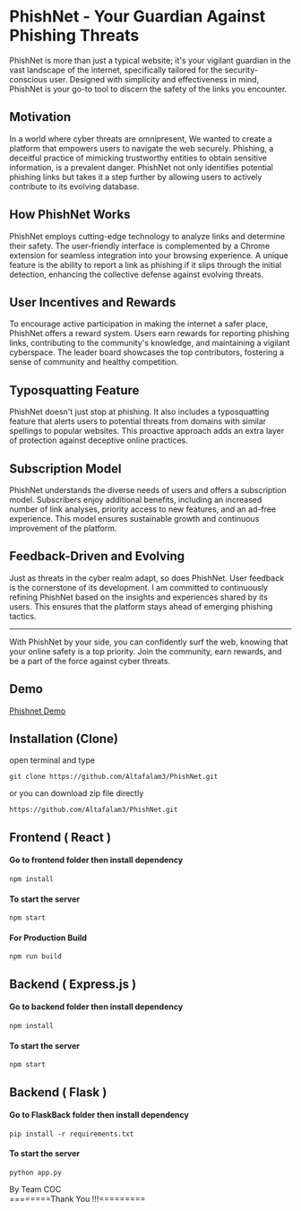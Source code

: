 # PhishNet - Your Guardian Against Phishing Threats

PhishNet is more than just a typical website; it's your vigilant guardian in the vast landscape of the internet, specifically tailored for the security-conscious user. Designed with simplicity and effectiveness in mind, PhishNet is your go-to tool to discern the safety of the links you encounter.

## Motivation

In a world where cyber threats are omnipresent, We wanted to create a platform that empowers users to navigate the web securely. Phishing, a deceitful practice of mimicking trustworthy entities to obtain sensitive information, is a prevalent danger. PhishNet not only identifies potential phishing links but takes it a step further by allowing users to actively contribute to its evolving database.

## How PhishNet Works

PhishNet employs cutting-edge technology to analyze links and determine their safety. The user-friendly interface is complemented by a Chrome extension for seamless integration into your browsing experience. A unique feature is the ability to report a link as phishing if it slips through the initial detection, enhancing the collective defense against evolving threats.

## User Incentives and Rewards

To encourage active participation in making the internet a safer place, PhishNet offers a reward system. Users earn rewards for reporting phishing links, contributing to the community's knowledge, and maintaining a vigilant cyberspace. The leader board showcases the top contributors, fostering a sense of community and healthy competition.

## Typosquatting Feature

PhishNet doesn't just stop at phishing. It also includes a typosquatting feature that alerts users to potential threats from domains with similar spellings to popular websites. This proactive approach adds an extra layer of protection against deceptive online practices.

## Subscription Model

PhishNet understands the diverse needs of users and offers a subscription model. Subscribers enjoy additional benefits, including an increased number of link analyses, priority access to new features, and an ad-free experience. This model ensures sustainable growth and continuous improvement of the platform.

## Feedback-Driven and Evolving

Just as threats in the cyber realm adapt, so does PhishNet. User feedback is the cornerstone of its development. I am committed to continuously refining PhishNet based on the insights and experiences shared by its users. This ensures that the platform stays ahead of emerging phishing tactics.

---

With PhishNet by your side, you can confidently surf the web, knowing that your online safety is a top priority. Join the community, earn rewards, and be a part of the force against cyber threats.

## Demo

[Phishnet Demo](https://github.com/Altafalam3/PhishNet/assets/102013452/6006ec9b-c3d0-4cbe-b76e-945fe5462b85)



## Installation (Clone)

open terminal and type

```
git clone https://github.com/Altafalam3/PhishNet.git
```

or you can download zip file directly

```
https://github.com/Altafalam3/PhishNet.git
```

## Frontend ( React )

#### Go to frontend folder then install dependency

```
npm install
```

#### To start the server

```
npm start
```

#### For Production Build

```
npm run build
```

## Backend ( Express.js )

#### Go to backend folder then install dependency

```
npm install
```

#### To start the server

```
npm start
```


## Backend ( Flask )

#### Go to FlaskBack folder then install dependency

```
pip install -r requirements.txt
```

#### To start the server

```
python app.py
```


By Team COC <br>
========Thank You !!!=========
